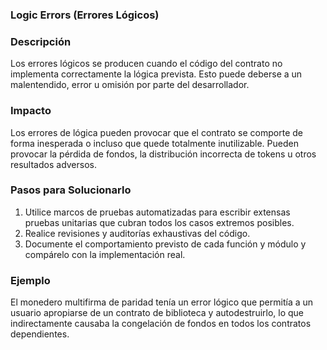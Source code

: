 ### Logic Errors (Errores Lógicos)

### Descripción
Los errores lógicos se producen cuando el código del contrato no implementa correctamente la lógica prevista. Esto puede deberse a un malentendido, error u omisión por parte del desarrollador.

### Impacto
Los errores de lógica pueden provocar que el contrato se comporte de forma inesperada o incluso que quede totalmente inutilizable. Pueden provocar la pérdida de fondos, la distribución incorrecta de tokens u otros resultados adversos.

### Pasos para Solucionarlo
1. Utilice marcos de pruebas automatizadas para escribir extensas pruebas unitarias que cubran todos los casos extremos posibles.
2. Realice revisiones y auditorías exhaustivas del código.
3. Documente el comportamiento previsto de cada función y módulo y compárelo con la implementación real.

### Ejemplo
El monedero multifirma de paridad tenía un error lógico que permitía a un usuario apropiarse de un contrato de biblioteca y autodestruirlo, lo que indirectamente causaba la congelación de fondos en todos los contratos dependientes.